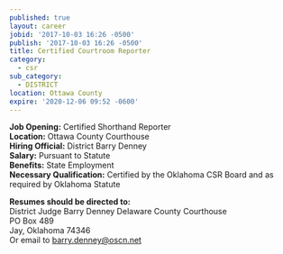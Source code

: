 ```yaml
---
published: true
layout: career
jobid: '2017-10-03 16:26 -0500'
publish: '2017-10-03 16:26 -0500'
title: Certified Courtroom Reporter
category:
  - csr
sub_category:
  - DISTRICT
location: Ottawa County
expire: '2020-12-06 09:52 -0600'
---
```

**Job Opening:** Certified Shorthand Reporter  
**Location:** Ottawa County Courthouse  
**Hiring Official:** District Barry Denney   
**Salary:** Pursuant to Statute  
**Benefits:** State Employment  
**Necessary Qualification:** Certified by the Oklahoma CSR Board and as required by Oklahoma Statute
 
**Resumes should be directed to:**  
District Judge Barry Denney 
Delaware County Courthouse  
PO Box 489  
Jay, Oklahoma 74346    
Or email to [barry.denney@oscn.net](mailto:barry.denney@oscn.net)
